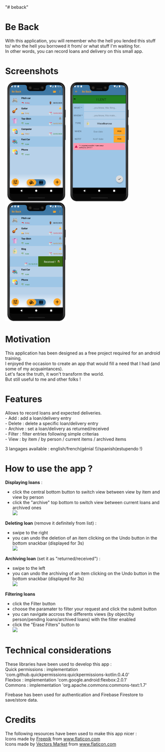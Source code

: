 "# beback" 
<h1>Be Back</h1>
With this application, you will remember who the hell you lended this stuff to/ who the hell you borrowed it from/ or what stuff I'm waiting for.<br/>
In other words, you can record loans and delivery on this small app.

<h1>Screenshots</h1>
<img src="readme_material/screenshot1.png" width="200">
<img src="readme_material/screenshot2.png" width="200">
<img src="readme_material/screenshot3.png" width="200">

<h1>Motivation</h1>
This application has been designed as a free project required for an android training.<br/>
I enjoyed the occasion to create an app that would fill a need that I had (and some of my acquaintances).<br/>
Let's face the truth, it won't transform the world.<br/>
But still useful to me and other folks !

<h1>Features</h1>
Allows to record loans and expected deliveries.<br/>
- Add : add a loan/delivery entry<br/>
- Delete : delete a specific loan/delivery entry<br/>
- Archive : set a loan/delivery as returned/received<br/>
- Filter : filter entries following simple criterias<br/>
- View : by item / by person / current items / archived items<br/>

3 langages available : english/french(génial !)/spanish(estupendo !)

<h1>How to use the app ?</h1>

**Displaying loans** :
- click the central bottom button to switch view between view by item and view by person
- click the "archive" top bottom to switch view between current loans and archived ones
<br/><img src="readme_material/video_beback_loan_display.gif" width="200">

**Deleting loan** (remove it definitely from list) :
- swipe to the right
- you can undo the deletion of an item clicking on the Undo button in the bottom snackbar (displayed for 3s)
<br/><img src="readme_material/video_beback_delete.gif" width="200">

**Archiving loan** (set it as "returned/received") :
- swipe to the left
- you can undo the archiving of an item clicking on the Undo button in the bottom snackbar (displayed for 3s)
<br/><img src="readme_material/video_beback_archiving.gif" width="200">

**Filtering loans**
- click the Filter button
- choose the paramater to filter your request and click the submit button
- you can navigate accross the differents views (by object/by person/pending loans/archived loans) with the filter enabled
- click the "Erase Filters" button to
<br/><img src="readme_material/video_beback_delete.gif" width="200">

<h1>Technical considerations</h1>
These libraries have been used to develop this app :<br/>
Quick permissions :     implementation 'com.github.quickpermissions:quickpermissions-kotlin:0.4.0'<br/>
Flexbox :     implementation 'com.google.android:flexbox:2.0.1'<br/>
Commons :     implementation 'org.apache.commons:commons-text:1.7'

Firebase has been used for authentication and Firebase Firestore to save/store data.

<h1>Credits</h1>
The following resources have been used to make this app nicer :<br/>
Icons made by <a href="https://www.flaticon.com/authors/freepik" title="Freepik">Freepik</a> from <a href="https://www.flaticon.com/" title="Flaticon">www.flaticon.com</a><br/>
Icons made by <a href="https://www.flaticon.com/authors/vectors-market" title="Vectors Market">Vectors Market</a> from <a href="https://www.flaticon.com/" title="Flaticon">www.flaticon.com</a>
